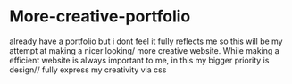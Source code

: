 # More-creative-portfolio

already have a portfolio but i dont feel it fully reflects me so this will be my attempt at making a nicer looking/ more creative website.
While making a efficient website is always important to me, in this my bigger priority is design// fully express my creativity via css
